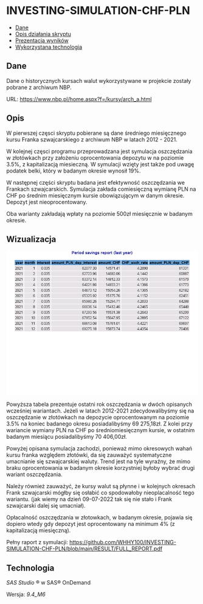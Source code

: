 # INVESTING-SIMULATION-CHF-PLN

* [Dane](#Dane)
* [Opis działania skryptu](#Opis)
* [Prezentacja wyników](#Wizualizacja)
* [Wykorzystana technologia](#Technologia)

## Dane

Dane o historycznych kursach walut wykorzystywane w projekcie zostały pobrane z archiwum NBP.

URL: https://www.nbp.pl/home.aspx?f=/kursy/arch_a.html

## Opis

W pierwszej częsci skryptu pobierane są dane średniego miesięcznego kursu Franka szwajcarskiego z archiwum NBP w latach 2012 - 2021.

W kolejnej częsci programu przeprowadzana jest symulacja oszczędzania w złotówkach przy założeniu oprocentowania depozytu w na
poziomie 3.5%, z kapitalizacją miesieczną. W symulacji wzięty jest także pod uwagę podatek belki, który w badanym okresie wynosił 19%.

W następnej części skryptu badana jest efektywność oszczędzania we Frankach szwajcarskich. Symulacja zakłada comiesięczną wymianę PLN na CHF 
po średnim miesięcznym kursie obowiązującym w danym okresie. Depozyt jest nieoprocentowany.

Oba warianty zakładają wpłaty na poziomie 500zł miesięcznie w badanym okresie.

## Wizualizacja

![CHF_PLN img](https://github.com/WHHY100/INVESTING-SIMULATION-CHF-PLN/blob/main/RESULT/LAST_YEAR.jpg?raw=true)

Powyższa tabela prezentuje ostatni rok oszczędzania w dwóch opisanych wcześniej wariantach. Jeżeli w latach 2012-2021 zdecydowalibyśmy się na oszczędzanie 
w złotówkach na depozycie oprocentowanym na poziomie 3.5% na koniec badanego okresu posiadalibyśmy 69 275,18zł. Z kolei przy wariancie wymiany PLN na CHF 
po średniomiesięcznym kursie, w ostatnim badanym miesiącu posiadalibyśmy 70 406,00zł. 

Powyżej opisana symulacja zachodzi, ponieważ mimo okresowych wahań kursu franka względem złotówki, da się zauważyć systematyczne umacnianie się 
szwajcarskiej waluty. Trend jest na tyle wyraźny, że mimo braku oprocentowania w badanym okresie korzystniej byłoby wybrać drugi wariant oszczędzania.

Należy również zauważyć, że kursy walut są płynne i w kolejnych okresach Frank szwajcarski mógłby się osłabić co spodowałoby nieoplacalność tego wariantu. 
(jak wiemy na dzień 09-07-2022 tak się nie stało i Frank szwajcarski dalej się umacniał).

Opłacalność oszczędzania w złotowkach, w badanym okresie, pojawia się dopiero wtedy gdy depozyt jest oprocentowany na minimum 4% (z kapitalizacją 
miesięczną).

Pełny raport z symulacji:
https://github.com/WHHY100/INVESTING-SIMULATION-CHF-PLN/blob/main/RESULT/FULL_REPORT.pdf

## Technologia

*SAS Studio* ® w SAS® OnDemand

Wersja: *9.4_M6*
